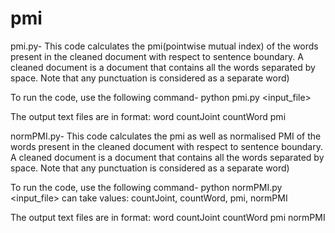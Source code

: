 # pmi

pmi.py-
This code calculates the pmi(pointwise mutual index) of the words present in the cleaned document with respect to sentence boundary. A cleaned document is a document that contains all the words separated by space. Note that any punctuation is considered as a separate word)

To run the code, use the following command- python pmi.py <input_file> <number of h> <number of j>

The output text files are in format: word  countJoint  countWord   pmi



normPMI.py-
This code calculates the pmi as well as normalised PMI of the words present in the cleaned document with respect to sentence boundary. A cleaned document is a document that contains all the words separated by space. Note that any punctuation is considered as a separate word)

To run the code, use the following command- python normPMI.py <input_file> <number of h> <number of j> <sortby>
<sortby> can take values: countJoint, countWord, pmi, normPMI

The output text files are in format: word  countJoint  countWord   pmi  normPMI

